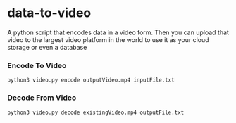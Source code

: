 # data-to-video
A python script that encodes data in a video form. Then you can upload that video to the largest video platform in the world to use it as your cloud storage or even a database

### Encode To Video

`python3 video.py encode outputVideo.mp4 inputFile.txt`

### Decode From Video

`python3 video.py decode existingVideo.mp4 outputFile.txt`
